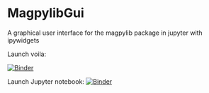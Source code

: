 # MagpylibGui
 A graphical user interface for the magpylib package in jupyter with ipywidgets

Launch voila:
<!-- <a href="https://mybinder.org/v2/gh/Alexboiboi/MagpylibGui/master?urlpath=voila/render/00_MagpylibGui_voila.ipynb"><img src="https://github.com/voila-dashboards/voila/raw/master/docs/source/voila-logo.svg" width="200" height="100" title="Voila-mybinder hub" alt="click to launch a voila session on mybinder"></a> -->

[![Binder](https://github.com/voila-dashboards/voila/raw/master/docs/source/voila-logo.svg=100x20)](https://mybinder.org/v2/gh/Alexboiboi/MagpylibGui/master?urlpath=voila/render/00_MagpylibGui_voila.ipynb)

Launch Jupyter notebook: [![Binder](https://mybinder.org/badge_logo.svg)](https://mybinder.org/v2/gh/Alexboiboi/MagpylibGui/master)


<!-- Launch Jupyterlab: [![Binder](https://mybinder.org/badge_logo.svg)](https://mybinder.org/v2/gh/Alexboiboi/MagpylibGui/master?urlpath=lab)) -->

[](images/example_ui_view.png)

